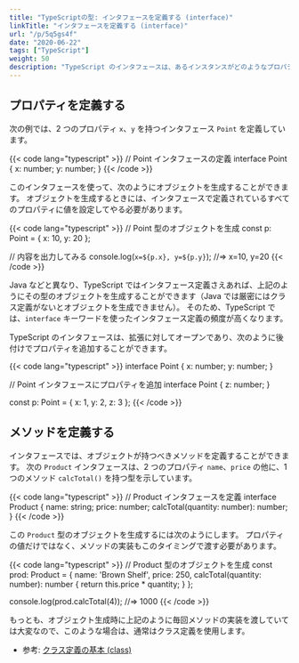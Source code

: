 ```yaml
---
title: "TypeScriptの型: インタフェースを定義する (interface)"
linkTitle: "インタフェースを定義する (interface)"
url: "/p/5q5gs4f"
date: "2020-06-22"
tags: ["TypeScript"]
weight: 50
description: "TypeScript のインタフェースは、あるインスタンスがどのようなプロパティ、メソッドを持っているかの仕様を定義します。"
---
```


プロパティを定義する
----

次の例では、2 つのプロパティ `x`、`y` を持つインタフェース `Point` を定義しています。

{{< code lang="typescript" >}}
// Point インタフェースの定義
interface Point {
  x: number;
  y: number;
}
{{< /code >}}

このインタフェースを使って、次のようにオブジェクトを生成することができます。
オブジェクトを生成するときには、インタフェースで定義されているすべてのプロパティに値を設定してやる必要があります。

{{< code lang="typescript" >}}
// Point 型のオブジェクトを生成
const p: Point = { x: 10, y: 20 };

// 内容を出力してみる
console.log(`x=${p.x}, y=${p.y}`);  //=> x=10, y=20
{{< /code >}}

Java などと異なり、TypeScript ではインタフェース定義さえあれば、上記のようにその型のオブジェクトを生成することができます（Java では厳密にはクラス定義がないとオブジェクトを生成できません）。
そのため、TypeScript では、`interface` キーワードを使ったインタフェース定義の頻度が高くなります。

TypeScript のインタフェースは、拡張に対してオープンであり、次のように後付けでプロパティを追加することができます。

{{< code lang="typescript" >}}
interface Point {
  x: number;
  y: number;
}

// Point インタフェースにプロパティを追加
interface Point {
  z: number;
}

const p: Point = { x: 1, y: 2, z: 3 };
{{< /code >}}


メソッドを定義する
----

インタフェースでは、オブジェクトが持つべきメソッドを定義することができます。
次の `Product` インタフェースは、2 つのプロパティ `name`、`price` の他に、1 つのメソッド `calcTotal()` を持つ型を示しています。

{{< code lang="typescript" >}}
// Product インタフェースを定義
interface Product {
  name: string;
  price: number;
  calcTotal(quantity: number): number;
}
{{< /code >}}

この `Product` 型のオブジェクトを生成するには次のようにします。
プロパティの値だけではなく、メソッドの実装もこのタイミングで渡す必要があります。

{{< code lang="typescript" >}}
// Product 型のオブジェクトを生成
const prod: Product = {
  name: 'Brown Shelf',
  price: 250,
  calcTotal(quantity: number): number {
    return this.price * quantity;
  }
};

console.log(prod.calcTotal(4));  //=> 1000
{{< /code >}}

もっとも、オブジェクト生成時に上記のように毎回メソッドの実装を渡していては大変なので、このような場合は、通常はクラス定義を使用します。

- 参考: [クラス定義の基本 (class)](/p/qhxet9n)

